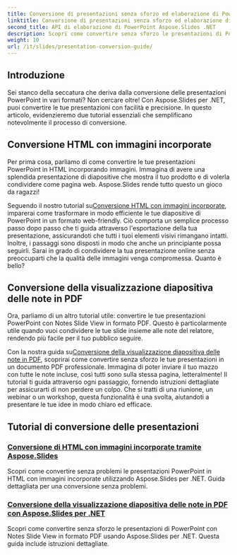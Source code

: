 ```yaml
---
title: Conversione di presentazioni senza sforzo ed elaborazione di PowerPoint
linktitle: Conversione di presentazioni senza sforzo ed elaborazione di PowerPoint
second_title: API di elaborazione di PowerPoint Aspose.Slides .NET
description: Scopri come convertire senza sforzo le presentazioni di PowerPoint utilizzando Aspose.Slides per .NET con i nostri tutorial chiari e passo dopo passo.
weight: 10
url: /it/slides/presentation-conversion-guide/
---
```

## Introduzione

Sei stanco della seccatura che deriva dalla conversione delle presentazioni PowerPoint in vari formati? Non cercare oltre! Con Aspose.Slides per .NET, puoi convertire le tue presentazioni con facilità e precisione. In questo articolo, evidenzieremo due tutorial essenziali che semplificano notevolmente il processo di conversione.

## Conversione HTML con immagini incorporate

Per prima cosa, parliamo di come convertire le tue presentazioni PowerPoint in HTML incorporando immagini. Immagina di avere una splendida presentazione di diapositive che mostra il tuo prodotto e di volerla condividere come pagina web. Aspose.Slides rende tutto questo un gioco da ragazzi! 

 Seguendo il nostro tutorial su[Conversione HTML con immagini incorporate](./converting-html-with-embedded-images/), imparerai come trasformare in modo efficiente le tue diapositive di PowerPoint in un formato web-friendly. Ciò comporta un semplice processo passo dopo passo che ti guida attraverso l'esportazione della tua presentazione, assicurandoti che tutti i tuoi elementi visivi rimangano intatti. Inoltre, i passaggi sono disposti in modo che anche un principiante possa seguirli. Sarai in grado di condividere la tua presentazione online senza preoccuparti che la qualità delle immagini venga compromessa. Quanto è bello?

## Conversione della visualizzazione diapositiva delle note in PDF

Ora, parliamo di un altro tutorial utile: convertire le tue presentazioni PowerPoint con Notes Slide View in formato PDF. Questo è particolarmente utile quando vuoi condividere le tue slide insieme alle note del relatore, rendendo più facile per il tuo pubblico seguire. 

 Con la nostra guida su[Conversione della visualizzazione diapositiva delle note in PDF](./converting-notes-slide-view-to-pdf/), scoprirai come convertire senza sforzo le tue presentazioni in un documento PDF professionale. Immagina di poter inviare il tuo mazzo con tutte le note incluse, così tutti sono sulla stessa pagina, letteralmente! Il tutorial ti guida attraverso ogni passaggio, fornendo istruzioni dettagliate per assicurarti di non perdere un colpo. Che si tratti di una riunione, un webinar o un workshop, questa funzionalità è una svolta, aiutandoti a presentare le tue idee in modo chiaro ed efficace.

## Tutorial di conversione delle presentazioni
### [Conversione di HTML con immagini incorporate tramite Aspose.Slides](./converting-html-with-embedded-images/)
Scopri come convertire senza problemi le presentazioni PowerPoint in HTML con immagini incorporate utilizzando Aspose.Slides per .NET. Guida dettagliata per una conversione senza problemi.
### [Conversione della visualizzazione diapositiva delle note in PDF con Aspose.Slides per .NET](./converting-notes-slide-view-to-pdf/)
Scopri come convertire senza sforzo le presentazioni di PowerPoint con Notes Slide View in formato PDF usando Aspose.Slides per .NET. Questa guida include istruzioni dettagliate.